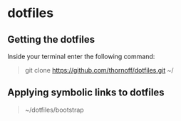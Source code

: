 # dotfiles

## Getting the dotfiles

Inside your terminal enter the following command:

> git clone https://github.com/thornoff/dotfiles.git ~/

## Applying symbolic links to dotfiles

> ~/dotfiles/bootstrap
